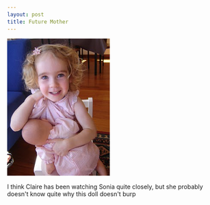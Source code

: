 ```yaml
---
layout: post
title: Future Mother
---
```

<img src="images/content/DSC01180.jpg"/>

I think Claire has been watching Sonia quite closely, but she
 probably doesn't know quite why this doll doesn't burp 
